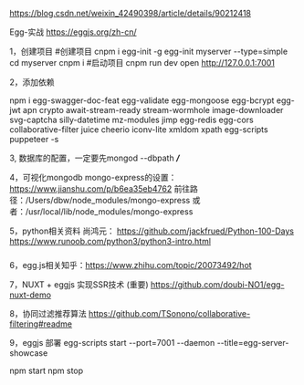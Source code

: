 https://blog.csdn.net/weixin_42490398/article/details/90212418

Egg-实战
https://eggjs.org/zh-cn/

1，创建项目
#创建项目
cnpm i egg-init -g
egg-init myserver --type=simple
cd myserver
cnpm i
#启动项目
cnpm run dev
open http://127.0.0.1:7001

2，添加依赖

npm i egg-swagger-doc-feat egg-validate egg-mongoose egg-bcrypt egg-jwt apn crypto await-stream-ready stream-wormhole image-downloader svg-captcha silly-datetime mz-modules jimp egg-redis egg-cors collaborative-filter juice cheerio iconv-lite xmldom xpath egg-scripts puppeteer -s

3, 数据库的配置，一定要先mongod --dbpath ***/***

4，可视化mongodb
mongo-express的设置：https://www.jianshu.com/p/b6ea35eb4762
前往路径：/Users/dbw/node_modules/mongo-express
或者：/usr/local/lib/node_modules/mongo-express


5，python相关资料
尚鸿元：
https://github.com/jackfrued/Python-100-Days
https://www.runoob.com/python3/python3-intro.html

#####
6，egg.js相关知乎：https://www.zhihu.com/topic/20073492/hot

7，NUXT + eggjs 实现SSR技术 (重要)
https://github.com/doubi-NO1/egg-nuxt-demo

8，协同过滤推荐算法 https://github.com/TSonono/collaborative-filtering#readme

9，eggjs 部署
egg-scripts start --port=7001 --daemon --title=egg-server-showcase

npm start
npm stop



